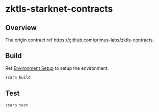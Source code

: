 
# zktls-starknet-contracts

## Overview

The origin contract ref https://github.com/primus-labs/zktls-contracts.

## Build

Ref [Environment Setup](https://docs.starknet.io/quick-start/environment-setup/) to setup the environment.

```sh
scarb build
```

## Test

```sh
scarb test
```
